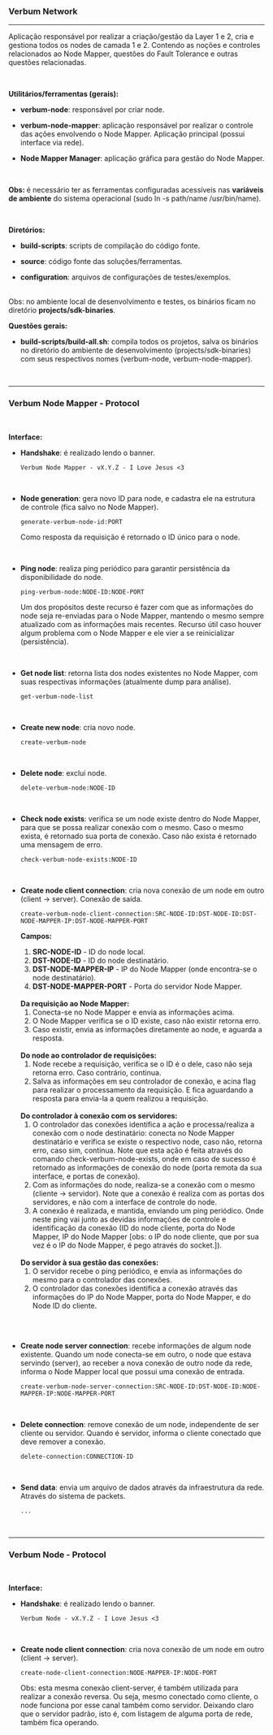 ### <b>Verbum Network</b>

****

Aplicação responsável por realizar a criação/gestão da Layer 1 e 2, cria e gestiona todos os nodes de camada 1 e 2. Contendo as noções e controles relacionados ao Node Mapper, questões do Fault Tolerance e outras questões relacionadas.

<br>

<b>Utilitários/ferramentas (gerais):</b>

- <b>verbum-node</b>: responsável por criar node.

- <b>verbum-node-mapper</b>: aplicação responsável por realizar o controle das ações envolvendo o Node Mapper. Aplicação principal (possui interface via rede).

- <b>Node Mapper Manager</b>: aplicação gráfica para gestão do Node Mapper.

<br>

<b>Obs: </b> é necessário ter as ferramentas configuradas acessíveis nas <b>variáveis de ambiente</b> do sistema operacional (sudo ln -s path/name /usr/bin/name).

<br>

<b>Diretórios:</b>

- <b>build-scripts</b>: scripts de compilação do código fonte.
  
- <b>source</b>: código fonte das soluções/ferramentas.

- <b>configuration</b>: arquivos de configurações de testes/exemplos.

<br>
Obs: no ambiente local de desenvolvimento e testes, os binários ficam no diretório <b>projects/sdk-binaries</b>.

<br>

<b>Questões gerais:</b>

- <b>build-scripts/build-all.sh</b>: compila todos os projetos, salva os binários no diretório do ambiente de desenvolvimento (projects/sdk-binaries) com seus respectivos nomes (verbum-node, verbum-node-mapper).

<br>

****

### <b>Verbum Node Mapper - Protocol</b>

<br>

<b>Interface:</b>

- <b>Handshake</b>: é realizado lendo o banner.
  ```
  Verbum Node Mapper - vX.Y.Z - I Love Jesus <3
  ```

  <br>

- <b>Node generation</b>: gera novo ID para node, e cadastra ele na estrutura de controle (fica salvo no Node Mapper).
  ```
  generate-verbum-node-id:PORT
  ```
  Como resposta da requisição é retornado o ID único para o node.
  
  <br>

- <b>Ping node</b>: realiza ping periódico para garantir persistência da disponibilidade do node.
  ```
  ping-verbum-node:NODE-ID:NODE-PORT
  ```
  Um dos propósitos deste recurso é fazer com que as informações do node seja re-enviadas para o Node Mapper, mantendo o mesmo sempre atualizado com as informações mais recentes. Recurso útil caso houver algum problema com o Node Mapper e ele vier a se reinicializar (persistência).

  <br>

- <b>Get node list</b>: retorna lista dos nodes existentes no Node Mapper, com suas respectivas informações (atualmente dump para análise).
  ```
  get-verbum-node-list
  ```
  <br>

- <b>Create new node</b>: cria novo node.

  ```
  create-verbum-node
  ```

<br>

- <b>Delete node</b>: exclui node.

  ```
  delete-verbum-node:NODE-ID
  ```

<br>

- <b>Check node exists</b>: verifica se um node existe dentro do Node Mapper, para que se possa realizar conexão com o mesmo. Caso o mesmo exista, é retornado sua porta de conexão. Caso não exista é retornado uma mensagem de erro.

  ```
  check-verbum-node-exists:NODE-ID
  ```

<br>

- <b>Create node client connection</b>: cria nova conexão de um node em outro (client -> server). Conexão de saída.
  ```
  create-verbum-node-client-connection:SRC-NODE-ID:DST-NODE-ID:DST-NODE-MAPPER-IP:DST-NODE-MAPPER-PORT
  ```

  <b>Campos:</b><br>
  1. <b>SRC-NODE-ID</b> - ID do node local.
  2. <b>DST-NODE-ID</b> - ID do node destinatário.
  3. <b>DST-NODE-MAPPER-IP</b> - IP do Node Mapper (onde encontra-se o node destinatário).
  4. <b>DST-NODE-MAPPER-PORT</b> - Porta do servidor Node Mapper.

  <br>
  <b>Da requisição ao Node Mapper:</b><br>

  1. Conecta-se no Node Mapper e envia as informações acima.
  2. O Node Mapper verifica se o ID existe, caso não existir retorna erro.
  3. Caso existir, envia as informações diretamente ao node, e aguarda a resposta.
  
  <br>
  <b>Do node ao controlador de requisições:</b><br>
  
  1. Node recebe a requisição, verifica se o ID é o dele, caso não seja retorna erro. Caso contrário, continua.
  2. Salva as informações em seu controlador de conexão, e acina flag para realizar o processamento da requisição. E fica aguardando a resposta para envia-la a quem realizou a requisição.
  
  <br>
  <b>Do controlador à conexão com os servidores:</b><br>

  1. O controlador das conexões identifica a ação e processa/realiza a conexão com o node destinatário: conecta no Node Mapper destinatário e verifica se existe o respectivo node, caso não, retorna erro, caso sim, continua. Note que esta ação é feita através do comando check-verbum-node-exists, onde em caso de sucesso é retornado as informações de conexão do node (porta remota da sua interface, e portas de conexão).
  2. Com as informações do node, realiza-se a conexão com o mesmo (cliente -> servidor). Note que a conexão é realiza com as portas dos servidores, e não com a interface de controle do node.
  3. A conexão é realizada, e mantida, enviando um ping periódico. Onde neste ping vai junto as devidas informações de controle e identificação da conexão (ID do node cliente, porta do Node Mapper, IP do Node Mapper [obs: o IP do node cliente, que por sua vez é o IP do Node Mapper, é pego através do socket.]).
  
  <br>
  <b>Do servidor à sua gestão das conexões:</b><br>

  1. O servidor recebe o ping periódico, e envia as informações do mesmo para o controlador das conexões.
  2. O controlador das conexões identifica a conexão através das informações do IP do Node Mapper, porta do Node Mapper, e do Node ID do cliente.

<br>
<br>

- <b>Create node server connection</b>: recebe informações de algum node existente. Quando um node conecta-se em outro, o node que estava servindo (server), ao receber a nova conexão de outro node da rede, informa o Node Mapper local que possui uma conexão de entrada.

  ```
  create-verbum-node-server-connection:SRC-NODE-ID:DST-NODE-ID:NODE-MAPPER-IP:NODE-MAPPER-PORT
  ```

<br>

- <b>Delete connection</b>: remove conexão de um node, independente de ser cliente ou servidor. Quando é servidor, informa o cliente conectado que deve remover a conexão.

  ```
  delete-connection:CONNECTION-ID
  ```

<br>

- <b>Send data</b>: envia um arquivo de dados através da infraestrutura da rede. Através do sistema de packets.

  ```
  ...
  ```

<br>

****

### <b>Verbum Node - Protocol</b>

<br>

<b>Interface:</b>

- <b>Handshake</b>: é realizado lendo o banner.
  ```
  Verbum Node - vX.Y.Z - I Love Jesus <3
  ```

  <br>

- <b>Create node client connection</b>: cria nova conexão de um node em outro (client -> server).
  ```
  create-node-client-connection:NODE-MAPPER-IP:NODE-PORT
  ```

  Obs: esta mesma conexão client-server, é também utilizada para realizar a conexão reversa. Ou seja, mesmo conectado como cliente, o node funciona por esse canal também como servidor. Deixando claro que o servidor padrão, isto é, com listagem de alguma porta de rede, também fica operando.


